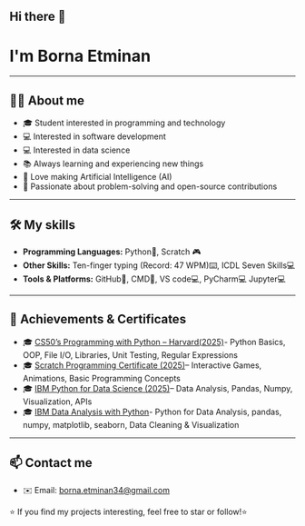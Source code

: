 ## Hi there 👋
# I'm Borna Etminan 
----------------
## 🧑‍💻 About me
- 🎓 Student interested in programming and technology
- 💻 Interested in software development
- 💻 Interested in data science
- 📚 Always learning and experiencing new things 
- 🤖 Love making Artificial Intelligence (AI)
- 🌟 Passionate about problem-solving and open-source contributions
----------------
## 🛠 My skills
- **Programming Languages:** Python🐍, Scratch 🎮
- **Other Skills:** Ten-finger typing (Record: 47 WPM)⌨️, ICDL Seven Skills💻
- **Tools & Platforms:** GitHub🔧, CMD🔧, VS code💻, PyCharm💻 Jupyter💻
----------------
## 📌 Achievements & Certificates
- 🎓 [CS50’s Programming with Python – Harvard(2025)](https://cs50.harvard.edu/certificates/2be2f991-3d16-43bb-84ca-8f97a6787d58)- Python Basics, OOP, File I/O, Libraries, Unit Testing, Regular Expressions
- 🎓 [Scratch Programming Certificate (2025)](./certificates/Scratch_certificate.jpg)– Interactive Games, Animations, Basic Programming Concepts
- 🎓 [IBM Python for Data Science (2025)](https://www.credly.com/badges/67ef610a-277b-42f0-a7ae-a37c9e268f68/public_url)– Data Analysis, Pandas, Numpy, Visualization, APIs
- 🎓 [IBM Data Analysis with Python](https://courses.yl-ptech.skillsnetwork.site/certificates/0d5f112a5a5b42adab689f53598b55ea)- Python for Data Analysis, pandas, numpy, matplotlib, seaborn, Data Cleaning & Visualization
----------------
## 📫 Contact me
- ✉️ Email: borna.etminan34@gmail.com

⭐️ If you find my projects interesting, feel free to star or follow!⭐️


